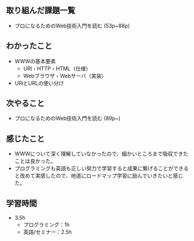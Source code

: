 ## 取り組んだ課題一覧
- プロになるためのWeb技術入門を読む (53p~88p)
## わかったこと
- WWWの基本要素
  - URI・HTTP・HTML（仕様）
  - Webブラウザ・Webサーバ（実装）
- URiとURLの使い分け
## 次やること
- プロになるためのWeb技術入門を読む (89p~)
## 感じたこと
- WWWについて深く理解していなかったので、細かいところまで吸収できたことは良かった。
- プログラミングも英語も正しい努力で学習すると成果に繋げることができると改めて実感したので、地道にロードマップ学習に励んでいきたいと感じた。
## 学習時間
- 3.5h
  - プログラミング：1h
  - 英語/セミナー：2.5h